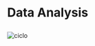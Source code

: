 <H1><p style="text-align center";>Data Analysis</p></H1>
  
![ciclo](https://user-images.githubusercontent.com/110841289/213749996-ee7a4a6c-9fbc-4c29-86ba-b758ead5f0f9.jpeg)
